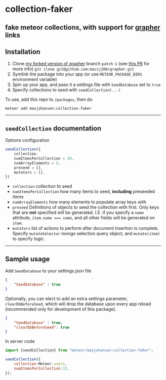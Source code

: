 # collection-faker

## fake meteor collections, with support for [grapher](https://github.com/cult-of-coders/grapher) links

## Installation

1. Clone [my forked version of grapher](https://github.com/macsj200/grapher) branch `patch-1` (see [this PR](https://github.com/cult-of-coders/grapher/pull/97) for more info)
    `git clone git@github.com:macsj200/grapher.git`
2. Symlink the package into your app (or use `METEOR_PACKAGE_DIRS` environment variable)
3. Spin up your app, and pass it a settings file with `SeedDatabase` set to `true`
4. Specify collections to seed with `seedCollection(...)`

To use, add this repo to `/packages`, then do
```
meteor add maxjohansen:collection-faker
```

-------
`seedCollection` documentation
-------
Options configuration

```JavaScript
seedCollection({
    collection,
    numItemsPerCollection = 20,
    numArrayElements = 5,
    preseed = [],
    mutators = [],
})
```
* `collection` collection to seed
* `numItemsPerCollection` how many items to seed, **including** preseeded items
* `numArrayElements` how many elements to populate array keys with
* `preseed` Definitions of objects to seed the collection with first. Only keys that are **not** specified will be generated. I.E. if you specify a `name` attribute, `item.name === name`, and all other fields will be generated on `item`.
* `mutators` list of actions to perform after document insertion is complete. Specify `mutateSelector` mongo selection query object, and `mutate(item)` to specify logic.
---------------
Sample usage
---------------
Add `SeedDatabase` to your settings.json file 
```JSON
{ 
    "SeedDatabase" : true 
}
```

Optionally, you can elect to add an extra settings parameter, `clearDbBeforeSeed`, which will drop the database upon every app reload (recommended only for development of this package).

```JSON
{ 
    "SeedDatabase" : true,
    "clearDbBeforeSeed": true 
}
```


In server code
```JavaScript
import {seedCollection} from "meteor/maxjohansen:collection-faker";

seedCollection({
    collection:Meteor.users,
    numItemsPerCollection:15,
});
```

